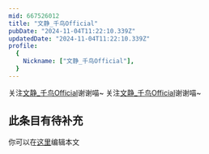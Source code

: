 ```yaml
---
mid: 667526012
title: "文静_千鸟Official"
pubDate: "2024-11-04T11:22:10.339Z"
updatedDate: "2024-11-04T11:22:10.339Z"
profile:
  {
    Nickname: ["文静_千鸟Official"],
  }
---
```


关注[文静_千鸟Official](https://space.bilibili.com/667526012)谢谢喵~ 关注[文静_千鸟Official](https://space.bilibili.com/667526012)谢谢喵~

## 此条目有待补充
你可以在[这里](https://github.com/Yuhanawa/VTuber.ICU/edit/master/src/content/v/文静_千鸟Official/index.md)编辑本文

